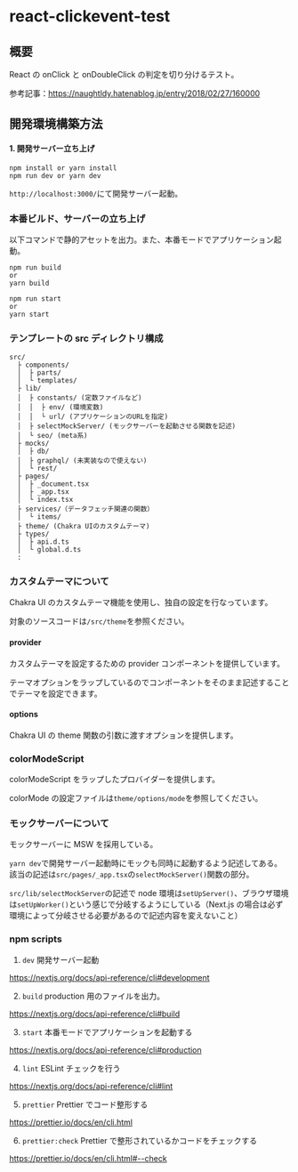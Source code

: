 # react-clickevent-test

## 概要

React の onClick と onDoubleClick の判定を切り分けるテスト。

参考記事：https://naughtldy.hatenablog.jp/entry/2018/02/27/160000

## 開発環境構築方法

#### 1. 開発サーバー立ち上げ

```fish
npm install or yarn install
npm run dev or yarn dev
```

`http://localhost:3000/`にて開発サーバー起動。

### 本番ビルド、サーバーの立ち上げ

以下コマンドで静的アセットを出力。また、本番モードでアプリケーション起動。

```fish
npm run build
or
yarn build

npm run start
or
yarn start
```

### テンプレートの src ディレクトリ構成

```fish
src/
  ├ components/
  │  ├ parts/
  │  └ templates/
  ├ lib/
  │  ├ constants/ (定数ファイルなど)
  │  │  ├ env/ (環境変数)
  │  │  └ url/ (アプリケーションのURLを指定)
  │  ├ selectMockServer/ (モックサーバーを起動させる関数を記述)
  │  └ seo/ (meta系)
  ├ mocks/
  │  ├ db/
  │  ├ graphql/ (未実装なので使えない)
  │  └ rest/
  ├ pages/
  │  ├ _document.tsx
  │  ├ _app.tsx
  │  └ index.tsx
  ├ services/（データフェッチ関連の関数）
  │  └ items/
  ├ theme/ (Chakra UIのカスタムテーマ)
  ├ types/
  │  ├ api.d.ts
  │  └ global.d.ts
  :
```

### カスタムテーマについて

Chakra UI のカスタムテーマ機能を使用し、独自の設定を行なっています。

対象のソースコードは`/src/theme`を参照ください。

#### provider

カスタムテーマを設定するための provider コンポーネントを提供しています。

テーマオプションをラップしているのでコンポーネントをそのまま記述することでテーマを設定できます。

#### options

Chakra UI の theme 関数の引数に渡すオプションを提供します。

### colorModeScript

colorModeScript をラップしたプロバイダーを提供します。

colorMode の設定ファイルは`theme/options/mode`を参照してください。

### モックサーバーについて

モックサーバーに MSW を採用している。

`yarn dev`で開発サーバー起動時にモックも同時に起動するよう記述してある。該当の記述は`src/pages/_app.tsx`の`selectMockServer()`関数の部分。

`src/lib/selectMockServer`の記述で node 環境は`setUpServer()`、ブラウザ環境は`setUpWorker()`という感じで分岐するようにしている（Next.js の場合は必ず環境によって分岐させる必要があるので記述内容を変えないこと）

### npm scripts

1. `dev`
   開発サーバー起動

https://nextjs.org/docs/api-reference/cli#development

2. `build`
   production 用のファイルを出力。

https://nextjs.org/docs/api-reference/cli#build

3. `start`
   本番モードでアプリケーションを起動する

https://nextjs.org/docs/api-reference/cli#production

4. `lint`
   ESLint チェックを行う

https://nextjs.org/docs/api-reference/cli#lint

5. `prettier`
   Prettier でコード整形する

https://prettier.io/docs/en/cli.html

6. `prettier:check`
   Prettier で整形されているかコードをチェックする

https://prettier.io/docs/en/cli.html#--check
